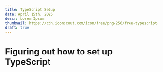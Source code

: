 ```yaml
---
title: TypeScript Setup
date: April 15th, 2025
descr: Lorem Ipsum
thumbnail: https://cdn.iconscout.com/icon/free/png-256/free-typescript-logo-icon-download-in-svg-png-gif-file-formats--technology-social-media-company-brand-vol-7-pack-logos-icons-2945272.png?f=webp&w=256
draft: true
---
```


# Figuring out how to set up TypeScript
